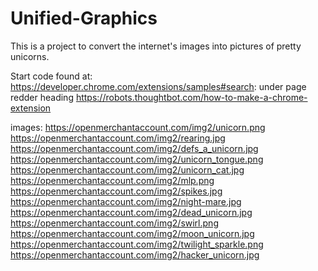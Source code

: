 # Unified-Graphics
This is a project to convert the internet's images into pictures of pretty unicorns.

Start code found at: https://developer.chrome.com/extensions/samples#search:   under page redder heading
https://robots.thoughtbot.com/how-to-make-a-chrome-extension

images:
https://openmerchantaccount.com/img2/unicorn.png
https://openmerchantaccount.com/img2/rearing.jpg
https://openmerchantaccount.com/img2/defs_a_unicorn.jpg
https://openmerchantaccount.com/img2/unicorn_tongue.png
https://openmerchantaccount.com/img2/unicorn_cat.jpg
https://openmerchantaccount.com/img2/mlp.png
https://openmerchantaccount.com/img2/spikes.jpg
https://openmerchantaccount.com/img2/night-mare.jpg
https://openmerchantaccount.com/img2/dead_unicorn.jpg
https://openmerchantaccount.com/img2/swirl.png
https://openmerchantaccount.com/img2/moon_unicorn.jpg
https://openmerchantaccount.com/img2/twilight_sparkle.png
https://openmerchantaccount.com/img2/hacker_unicorn.jpg